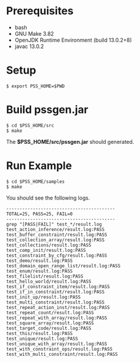 
# Prerequisites

* bash
* GNU Make 3.82
* OpenJDK Runtime Environment (build 13.0.2+8)
* javac 13.0.2

# Setup 
```
$ export PSS_HOME=$PWD

```

# Build pssgen.jar
```
$ cd $PSS_HOME/src
$ make
```
The **$PSS_HOME/src/pssgen.jar** should generated.


# Run Example
```
$ cd $PSS_HOME/samples
$ make
```

You should see the following logs.

```
-----------------------------------------
TOTAL=25, PASS=25, FAIL=0
-----------------------------------------
grep "[PASS|FAIL]" test_*/result.log
test_action_inference/result.log:PASS
test_buffer_constraint/result.log:PASS
test_collection_array/result.log:PASS
test_collections/result.log:PASS
test_comp_init/result.log:PASS
test_constraint_by_cfg/result.log:PASS
test_demo/result.log:PASS
test_domain_open_range_list/result.log:PASS
test_enum/result.log:PASS
test_filelist/result.log:PASS
test_hello_world/result.log:PASS
test_if_constraint_item/result.log:PASS
test_if_in_constraint/result.log:PASS
test_init_up/result.log:PASS
test_multi_constraint/result.log:PASS
test_repeat_action_inst/result.log:PASS
test_repeat_count/result.log:PASS
test_repeat_with_array/result.log:PASS
test_square_array/result.log:PASS
test_target_code/result.log:PASS
test_this/result.log:PASS
test_unique/result.log:PASS
test_unique_with_array/result.log:PASS
test_with_constraint_ops/result.log:PASS
test_with_multi_constraint/result.log:PASS
```
